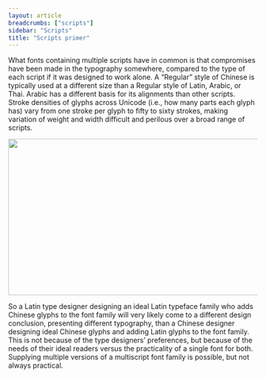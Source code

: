 ```yaml
---
layout: article
breadcrumbs: ["scripts"]
sidebar: "Scripts"
title: "Scripts primer"
---
```

What fonts containing multiple scripts have in common is that compromises have been made in the typography somewhere, compared to the type of each script if it was designed to work alone. A “Regular” style of Chinese is typically used at a different size than a Regular style of Latin, Arabic, or Thai. Arabic has a different basis for its alignments than other scripts. Stroke densities of glyphs across Unicode (i.e., how many parts each glyph has) vary from one stroke per glyph to fifty to sixty strokes, making variation of weight and width difficult and perilous over a broad range of scripts. 

<img alt="" src="https://lh3.googleusercontent.com/H_2McEoCZ-FQ8xqfT5TitSdNstT7oLjlcqL-4E_PpMm-aAo_4cNn_yDZjTbp4xsXmMNthrFyVH7aKw7a4TaUNlSPl_0WA2VEd6eHq-6Rc_HLdA1siYGW20IxY0VwENGOeg" style="width: 624.00px; height: 314.67px; margin-left: 0.00px; margin-top: 0.00px; transform: rotate(0.00rad) translateZ(0px); -webkit-transform: rotate(0.00rad) translateZ(0px);" title="">

So a Latin type designer designing an ideal Latin typeface family who adds Chinese glyphs to the font family will very likely come to a different design conclusion, presenting different typography, than a Chinese designer designing ideal Chinese glyphs and adding Latin glyphs to the font family. This is not because of the type designers’ preferences, but because of the needs of their ideal readers versus the practicality of a single font for both. Supplying multiple versions of a multiscript font family is possible, but not always practical.
